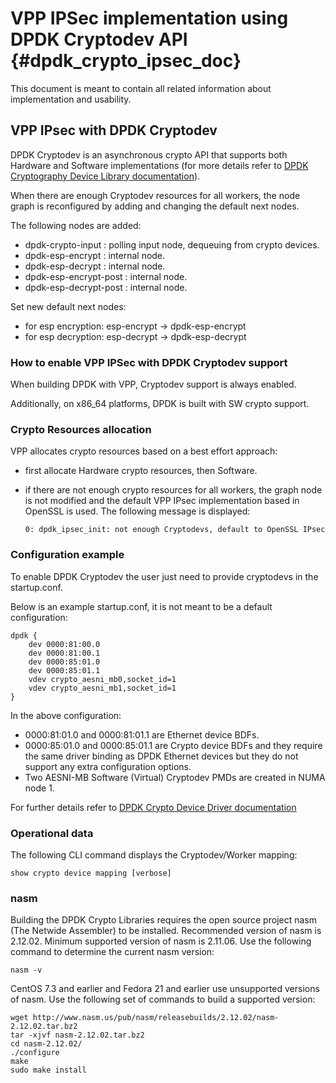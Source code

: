 # VPP IPSec implementation using DPDK Cryptodev API    {#dpdk_crypto_ipsec_doc}

This document is meant to contain all related information about implementation and usability.


## VPP IPsec with DPDK Cryptodev

DPDK Cryptodev is an asynchronous crypto API that supports both Hardware and Software implementations (for more details refer to [DPDK Cryptography Device Library documentation](http://dpdk.org/doc/guides/prog_guide/cryptodev_lib.html)).

When there are enough Cryptodev resources for all workers, the node graph is reconfigured by adding and changing the default next nodes.

The following nodes are added:
* dpdk-crypto-input : polling input node, dequeuing from crypto devices.
* dpdk-esp-encrypt : internal node.
* dpdk-esp-decrypt : internal node.
* dpdk-esp-encrypt-post : internal node.
* dpdk-esp-decrypt-post : internal node.

Set new default next nodes:
* for esp encryption: esp-encrypt -> dpdk-esp-encrypt
* for esp decryption: esp-decrypt -> dpdk-esp-decrypt


### How to enable VPP IPSec with DPDK Cryptodev support

When building DPDK with VPP, Cryptodev support is always enabled.

Additionally, on x86_64 platforms, DPDK is built with SW crypto support.


### Crypto Resources allocation

VPP allocates crypto resources based on a best effort approach:
* first allocate Hardware crypto resources, then Software.
* if there are not enough crypto resources for all workers, the graph node is not modified and the default VPP IPsec implementation based in OpenSSL is used. The following message is displayed:

      0: dpdk_ipsec_init: not enough Cryptodevs, default to OpenSSL IPsec


### Configuration example

To enable DPDK Cryptodev the user just need to provide cryptodevs in the startup.conf.

Below is an example startup.conf, it is not meant to be a default configuration:

```
dpdk {
    dev 0000:81:00.0
    dev 0000:81:00.1
    dev 0000:85:01.0
    dev 0000:85:01.1
    vdev crypto_aesni_mb0,socket_id=1
    vdev crypto_aesni_mb1,socket_id=1
}
```

In the above configuration:
* 0000:81:01.0 and 0000:81:01.1 are Ethernet device BDFs.
* 0000:85:01.0 and 0000:85:01.1 are Crypto device BDFs and they require the same driver binding as DPDK Ethernet devices but they do not support any extra configuration options.
* Two AESNI-MB Software (Virtual) Cryptodev PMDs are created in NUMA node 1.

For further details refer to [DPDK Crypto Device Driver documentation](http://dpdk.org/doc/guides/cryptodevs/index.html)

### Operational data

The following CLI command displays the Cryptodev/Worker mapping:

    show crypto device mapping [verbose]


### nasm

Building the DPDK Crypto Libraries requires the open source project nasm (The Netwide
Assembler) to be installed. Recommended version of nasm is 2.12.02. Minimum supported
version of nasm is 2.11.06. Use the following command to determine the current nasm version:

    nasm -v

CentOS 7.3 and earlier and Fedora 21 and earlier use unsupported versions
of nasm. Use the following set of commands to build a supported version:

    wget http://www.nasm.us/pub/nasm/releasebuilds/2.12.02/nasm-2.12.02.tar.bz2
    tar -xjvf nasm-2.12.02.tar.bz2
    cd nasm-2.12.02/
    ./configure
    make
    sudo make install

